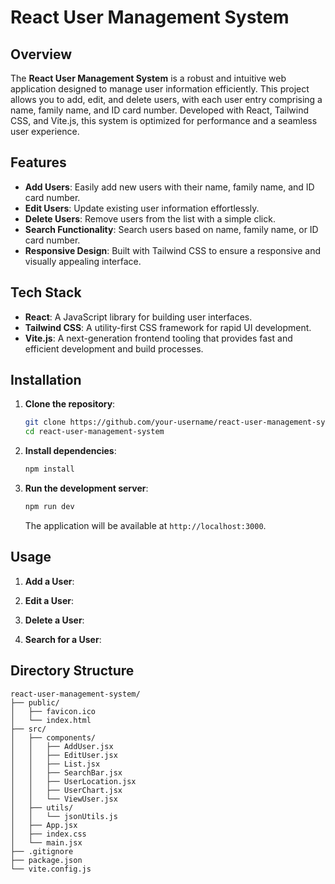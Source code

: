 # React User Management System

## Overview

The **React User Management System** is a robust and intuitive web application designed to manage user information efficiently. This project allows you to add, edit, and delete users, with each user entry comprising a name, family name, and ID card number. Developed with React, Tailwind CSS, and Vite.js, this system is optimized for performance and a seamless user experience.

## Features

- **Add Users**: Easily add new users with their name, family name, and ID card number.
- **Edit Users**: Update existing user information effortlessly.
- **Delete Users**: Remove users from the list with a simple click.
- **Search Functionality**: Search users based on name, family name, or ID card number.
- **Responsive Design**: Built with Tailwind CSS to ensure a responsive and visually appealing interface.

## Tech Stack

- **React**: A JavaScript library for building user interfaces.
- **Tailwind CSS**: A utility-first CSS framework for rapid UI development.
- **Vite.js**: A next-generation frontend tooling that provides fast and efficient development and build processes.

## Installation

1. **Clone the repository**:

    ```bash
    git clone https://github.com/your-username/react-user-management-system.git
    cd react-user-management-system
    ```

2. **Install dependencies**:

    ```bash
    npm install
    ```

3. **Run the development server**:

    ```bash
    npm run dev
    ```

    The application will be available at `http://localhost:3000`.

## Usage

1. **Add a User**:

2. **Edit a User**:

3. **Delete a User**:

4. **Search for a User**:


## Directory Structure

```plaintext
react-user-management-system/
├── public/
│   ├── favicon.ico
│   └── index.html
├── src/
│   ├── components/
│   │   ├── AddUser.jsx
│   │   ├── EditUser.jsx
│   │   ├── List.jsx
│   │   ├── SearchBar.jsx
│   │   ├── UserLocation.jsx
│   │   ├── UserChart.jsx
│   │   └── ViewUser.jsx
│   ├── utils/
│   │   └── jsonUtils.js
│   ├── App.jsx
│   ├── index.css
│   └── main.jsx
├── .gitignore
├── package.json
└── vite.config.js
